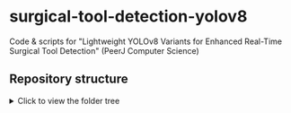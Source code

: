 # surgical-tool-detection-yolov8
Code &amp; scripts for "Lightweight YOLOv8 Variants for Enhanced Real-Time Surgical Tool Detection" (PeerJ Computer Science)

## Repository structure
<details>
<summary>Click to view the folder tree </summary>

```text
surgical-tool-detection-yolov8/
├─ README.md
├─ requirements.txt
├─ configs/
│  ├─ data_m2cai.yaml
│  └─ data_surgical_tools.yaml
├─ models/
│  ├─ model1/            # +G + SC3T + C2f-Ghost (ví dụ)
│  │  ├─ ultralytics
│  │  ├─ README.md
│  │
│  ├─ model2/            # model1 + CAM + CBAM
│  │  ├─ ultralytics
│  │  ├─ README.md
│  │  
│  └─ model3/            # +G + SC3T + CBAM (best)
│     ├─ ultralytics
│     ├─ README.md
│    
└─ .gitignore

## Guidance for Training Yolov8_Transformer.ipynb
--https://colab.research.google.com/drive/1W6aJbrVoVKeqEHPcdncOmVnV4aM4Mf7j?usp=sharing

## Citation
If you use this code, please cite:
@article{<KEY2025>,
  title   = {Lightweight YOLOv8 Variants for Enhanced Real-Time Surgical Tool Detection},
  author  = {<Tuan Do>},
  journal = {PeerJ Computer Science},
  year    = {2025},
  doi     = {<PAPER_DOI>}
}

